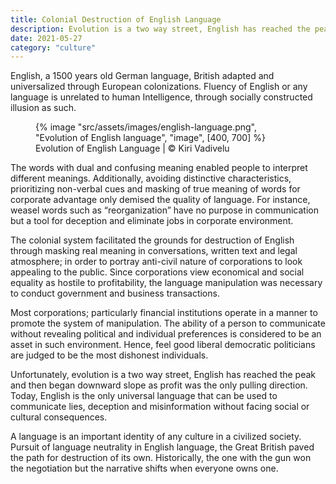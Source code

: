 ```yaml
---
title: Colonial Destruction of English Language
description: Evolution is a two way street, English has reached the peak and then began downward slope as profit was the only pulling direction
date: 2021-05-27
category: "culture"
---
```


English, a 1500 years old German language, British adapted and universalized through European colonizations. Fluency of English or any language is unrelated to human Intelligence, through socially constructed illusion as such.

<!-- excerpt -->

<figure>
{% image "src/assets/images/english-language.png", "Evolution of English language", "image", [400, 700] %}
<figcaption>Evolution of English Language | © Kiri Vadivelu</figcaption>
</figure>

The words with dual and confusing meaning enabled people to interpret different meanings. Additionally, avoiding distinctive characteristics, prioritizing non-verbal cues and masking of true meaning of words for corporate advantage only demised the quality of language. For instance, weasel words such as “reorganization” have no purpose in communication but a tool for deception and eliminate jobs in corporate environment.

The colonial system facilitated the grounds for destruction of English through masking real meaning in conversations, written text and legal atmosphere; in order to portray anti-civil nature of corporations to look appealing to the public. Since corporations view economical and social equality as hostile to profitability, the language manipulation was necessary to conduct government and business transactions.

Most corporations; particularly financial institutions operate in a manner to promote the system of manipulation. The ability of a person to communicate without revealing political and individual preferences is considered to be an asset in such environment. Hence, feel good liberal democratic politicians are judged to be the most dishonest individuals.

Unfortunately, evolution is a two way street, English has reached the peak and then began downward slope as profit was the only pulling direction. Today, English is the only universal language that can be used to communicate lies, deception and misinformation without facing social or cultural consequences.

A language is an important identity of any culture in a civilized society. Pursuit of language neutrality in English language, the Great British paved the path for destruction of its own. Historically, the one with the gun won the negotiation but the narrative shifts when everyone owns one.
